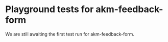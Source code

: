 # Playground tests for akm-feedback-form
We are still awaiting the first test run for akm-feedback-form.
